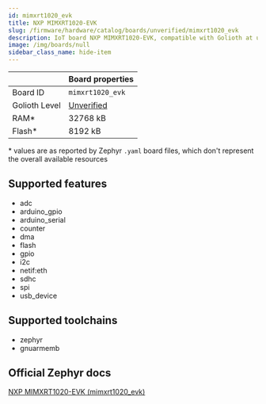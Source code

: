 ```yaml
---
id: mimxrt1020_evk
title: NXP MIMXRT1020-EVK
slug: /firmware/hardware/catalog/boards/unverified/mimxrt1020_evk
description: IoT board NXP MIMXRT1020-EVK, compatible with Golioth at unverified level.
image: /img/boards/null
sidebar_class_name: hide-item
---
```


[//]: # (This is an auto-generated file, do not edit! Changes to it will be lost upon re-generation)



|                | Board properties     |
| -------------  | -------------------- |
| Board ID       | `mimxrt1020_evk` |
| Golioth Level  | [Unverified](/firmware/hardware#unverified-boards) |
| RAM*           | 32768 kB |
| Flash*         | 8192 kB |

\* values are as reported by Zephyr `.yaml` board files, which don't represent the overall available resources



## Supported features

* adc
* arduino_gpio
* arduino_serial
* counter
* dma
* flash
* gpio
* i2c
* netif:eth
* sdhc
* spi
* usb_device

## Supported toolchains

* zephyr
* gnuarmemb

## Official Zephyr docs

[NXP MIMXRT1020-EVK (mimxrt1020_evk)](https://docs.zephyrproject.org/latest/boards/nxp/mimxrt1020_evk/doc/index.html)
